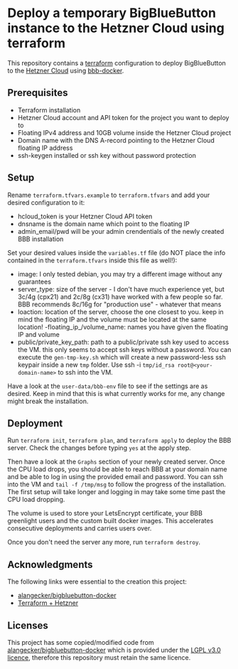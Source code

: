# Deploy a temporary BigBlueButton instance to the Hetzner Cloud using terraform

This repository contains a [terraform](https://www.terraform.io/) configuration to deploy BigBlueButton to the [Hetzner Cloud](https://www.hetzner.com/cloud) using [bbb-docker](https://github.com/alangecker/bigbluebutton-docker).

## Prerequisites

- Terraform installation
- Hetzner Cloud account and API token for the project you want to deploy to
- Floating IPv4 address and 10GB volume inside the Hetzner Cloud project
- Domain name with the DNS A-record pointing to the Hetzner Cloud floating IP address
- ssh-keygen installed or ssh key without password protection

## Setup

Rename ```terraform.tfvars.example``` to ```terraform.tfvars``` and add your desired configuration to it:
- hcloud_token is your Hetzner Cloud API token
- dnsname is the domain name which point to the floating IP
- admin_email/pwd will be your admin crendentials of the newly created BBB installation

Set your desired values inside the ```variables.tf``` file (do NOT place the info contained in the ```terraform.tfvars``` inside this file as well!):
- image: I only tested debian, you may try a different image without any guarantees
- server_type: size of the server - I don't have much experience yet, but 3c/4g (cpx21) and 2c/8g (cx31) have worked with a few people so far. BBB recommends 8c/16g for "production use" - whatever that means
- loaction: location of the server, choose the one closest to you. keep in mind the floating IP and the volume must be located at the same location!
-floating_ip_/volume_name: names you have given the floating IP and volume
- public/private_key_path: path to a public/private ssh key used to access the VM. this only seems to accept ssh keys without a password. You can execute the ```gen-tmp-key.sh``` which will create a new password-less ssh keypair inside a new ```tmp``` folder. Use ssh -i ```tmp/id_rsa root@<your-domain-name>``` to ssh into the VM.

Have a look at the ```user-data/bbb-env``` file to see if the settings are as desired. Keep in mind that this is what currently works for me, any change might break the installation.

## Deployment
Run ```terraform init```, ```terraform plan```, and ```terraform apply``` to deploy the BBB server. Check the changes before typing ```yes``` at the apply step.

Then have a look at the ```Graphs``` section of your newly created server. Once the CPU load drops, you should be able to reach BBB at your domain name and be able to log in using the provided email and password. You can ssh into the VM and ```tail -f /tmp/msg``` to follow the progress of the installation. The first setup will take longer and logging in may take some time past the CPU load dropping.

The volume is used to store your LetsEncrypt certificate, your BBB greenlight users and the custom built docker images. This accelerates consecutive deployments and carries users over.

Once you don't need the server any more, run ```terraform destroy```.

## Acknowledgments
The following links were essential to the creation this project:
- [alangecker/bigbluebutton-docker](https://github.com/alangecker/bigbluebutton-docker)
- [Terraform + Hetzner](https://blog.maddevs.io/terraform-hetzner-1df05267baf0)

## Licenses
This project has some copied/modified code from [alangecker/bigbluebutton-docker](https://github.com/alangecker/bigbluebutton-docker) which is provided under the [LGPL v3.0 licence](https://github.com/alangecker/bigbluebutton-docker/blob/v2.2.x/LICENSE), therefore this repository must retain the same licence.
